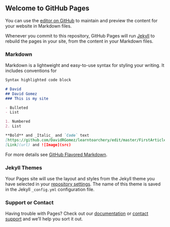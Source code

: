 ## Welcome to GitHub Pages

You can use the [editor on GitHub](https://github.com/DavidRGomez/learntoarchery/edit/master/README.md) to maintain and preview the content for your website in Markdown files.

Whenever you commit to this repository, GitHub Pages will run [Jekyll](https://jekyllrb.com/) to rebuild the pages in your site, from the content in your Markdown files.

### Markdown

Markdown is a lightweight and easy-to-use syntax for styling your writing. It includes conventions for

```markdown
Syntax highlighted code block

# David
## David Gomez
### This is my site

- Bulleted
- List

1. Numbered
2. List

**Bold** and _Italic_ and `Code` text
[https://github.com/DavidRGomez/learntoarchery/edit/master/FirstArticle]
[Link](url) and ![Image](src)
```

For more details see [GitHub Flavored Markdown](https://guides.github.com/features/mastering-markdown/).

### Jekyll Themes

Your Pages site will use the layout and styles from the Jekyll theme you have selected in your [repository settings](https://github.com/DavidRGomez/learntoarchery/settings). The name of this theme is saved in the Jekyll `_config.yml` configuration file.

### Support or Contact

Having trouble with Pages? Check out our [documentation](https://help.github.com/categories/github-pages-basics/) or [contact support](https://github.com/contact) and we’ll help you sort it out.
